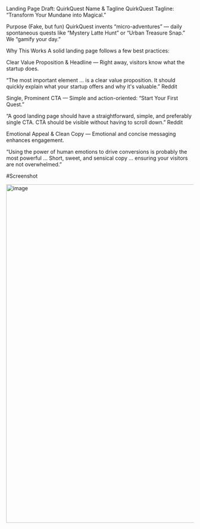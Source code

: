 Landing Page Draft: QuirkQuest
Name & Tagline
QuirkQuest
Tagline: “Transform Your Mundane into Magical.”

Purpose (Fake, but fun)
QuirkQuest invents “micro-adventures” — daily spontaneous quests like “Mystery Latte Hunt” or “Urban Treasure Snap.” We “gamify your day.”

Why This Works
A solid landing page follows a few best practices:

Clear Value Proposition & Headline — Right away, visitors know what the startup does.

“The most important element … is a clear value proposition. It should quickly explain what your startup offers and why it's valuable.” 
Reddit

Single, Prominent CTA — Simple and action-oriented: “Start Your First Quest.”

“A good landing page should have a straightforward, simple, and preferably single CTA. CTA should be visible without having to scroll down.” 
Reddit

Emotional Appeal & Clean Copy — Emotional and concise messaging enhances engagement.

“Using the power of human emotions to drive conversions is probably the most powerful … Short, sweet, and sensical copy … ensuring your visitors are not overwhelmed.”

#Screenshot 

<img width="1862" height="908" alt="image" src="https://github.com/user-attachments/assets/8c32fa3d-527a-4313-8be1-a0b14a0d4d0e" />
